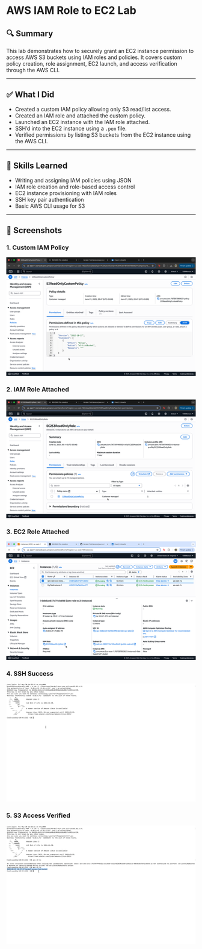 # AWS IAM Role to EC2 Lab

## 🔍 Summary

This lab demonstrates how to securely grant an EC2 instance permission to access AWS S3 buckets using IAM roles and policies. It covers custom policy creation, role assignment, EC2 launch, and access verification through the AWS CLI.

---

## ✅ What I Did

- Created a custom IAM policy allowing only S3 read/list access.
- Created an IAM role and attached the custom policy.
- Launched an EC2 instance with the IAM role attached.
- SSH’d into the EC2 instance using a `.pem` file.
- Verified permissions by listing S3 buckets from the EC2 instance using the AWS CLI.

---

## 🧠 Skills Learned

- Writing and assigning IAM policies using JSON
- IAM role creation and role-based access control
- EC2 instance provisioning with IAM roles
- SSH key pair authentication
- Basic AWS CLI usage for S3

---

## 📸 Screenshots

### 1. Custom IAM Policy
![Custom IAM Policy](iam-custom-policy.png)

### 2. IAM Role Attached
![IAM Role Attached](iam-role-attached.png)

### 3. EC2 Role Attached
![EC2 Role Attached](ec2-role-attached.png)

### 4. SSH Success
![SSH Success](ec2-role-ssh-success.png)

### 5. S3 Access Verified
![S3 Access Verified](ec2-s3-list-success.png)
